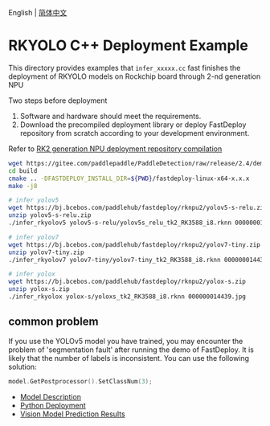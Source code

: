 English | [简体中文](README_CN.md)
# RKYOLO C++ Deployment Example

This directory provides examples that `infer_xxxxx.cc` fast finishes the deployment of RKYOLO models on Rockchip board through 2-nd generation NPU

Two steps before deployment

1. Software and hardware should meet the requirements.
2. Download the precompiled deployment library or deploy FastDeploy repository from scratch according to your development environment.

Refer to [RK2 generation NPU deployment repository compilation](../../../../../docs/cn/build_and_install/rknpu2.md)

```bash
wget https://gitee.com/paddlepaddle/PaddleDetection/raw/release/2.4/demo/000000014439.jpg
cd build
cmake .. -DFASTDEPLOY_INSTALL_DIR=${PWD}/fastdeploy-linux-x64-x.x.x
make -j8

# infer yolov5
wget https://bj.bcebos.com/paddlehub/fastdeploy/rknpu2/yolov5-s-relu.zip
unzip yolov5-s-relu.zip
./infer_rkyolov5 yolov5-s-relu/yolov5s_relu_tk2_RK3588_i8.rknn 000000014439.jpg

# infer yolov7
wget https://bj.bcebos.com/paddlehub/fastdeploy/rknpu2/yolov7-tiny.zip
unzip yolov7-tiny.zip
./infer_rkyolov7 yolov7-tiny/yolov7-tiny_tk2_RK3588_i8.rknn 000000014439.jpg

# infer yolox
wget https://bj.bcebos.com/paddlehub/fastdeploy/rknpu2/yolox-s.zip
unzip yolox-s.zip
./infer_rkyolox yolox-s/yoloxs_tk2_RK3588_i8.rknn 000000014439.jpg
```

## common problem

If you use the YOLOv5 model you have trained, you may encounter the problem of 'segmentation fault' after running the demo of FastDeploy. It is likely that the number of labels is inconsistent. You can use the following solution:

```c++
model.GetPostprocessor().SetClassNum(3);
```


- [Model Description](../../)
- [Python Deployment](../python)
- [Vision Model Prediction Results](../../../../../docs/api/vision_results/)
